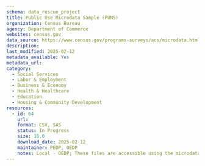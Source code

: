 ```yaml
---
schema: data_rescue_project 
title: Public Use Microdata Sample (PUMS)
organization: Census Bureau
agency: Department of Commerce
websites: census.gov
data_source: https://www.census.gov/programs-surveys/acs/microdata.html
description: 
last_modified: 2025-02-12
metadata_available: Yes
metadata_url: 
category:
  - Social Services 
  - Labor & Employment 
  - Business & Economy 
  - Health & Healthcare 
  - Education 
  - Housing & Community Development 
resources:
  - id: 64
    url: 
    format: CSV, SAS
    status: In Progress
    size: 16.0
    download_date: 2025-02-12
    maintainer: PEDP, OEDP
    notes: Local - OEDP; These files are accessible using the microdata access tool on data.census.gov and the Census Bureau's FTP site."
---
```

